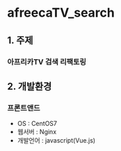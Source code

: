 # afreecaTV_search

## 1. 주제
### 아프리카TV 검색 리팩토링

## 2. 개발환경
### 프론트앤드
- OS : CentOS7
- 웹서버 : Nginx
- 개발언어 : javascript(Vue.js)
